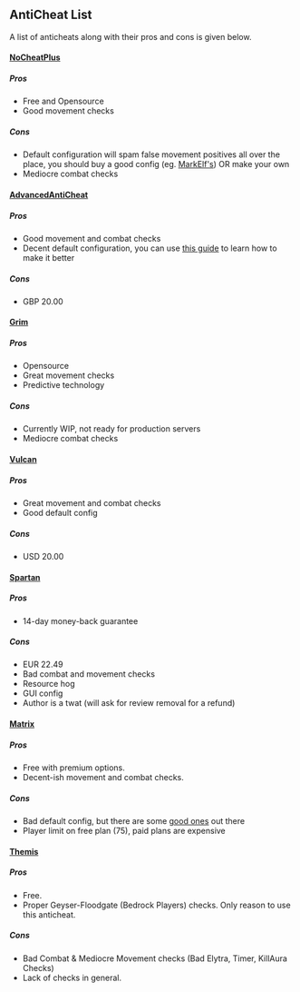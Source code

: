 ## AntiCheat List
 A list of anticheats along with their pros and cons is given below.

#### [NoCheatPlus](https://github.com/Updated-NoCheatPlus/NoCheatPlus)

##### Pros
  - Free and Opensource
  - Good movement checks

##### Cons
  - Default configuration will spam false movement positives all over the place, you should buy a good config (eg. [MarkElf's](https://www.mc-market.org/resources/475/)) OR make your own
  - Mediocre combat checks

#### [AdvancedAntiCheat](https://www.spigotmc.org/resources/6442/)

##### Pros
  - Good movement and combat checks
  - Decent default configuration, you can use [this guide](https://www.spigotmc.org/threads/109418/) to learn how to make it better

##### Cons
  - GBP 20.00

#### [Grim](https://github.com/MWHunter/Grim)

##### Pros
  - Opensource
  - Great movement checks
  - Predictive technology

##### Cons
  - Currently WIP, not ready for production servers
  - Mediocre combat checks

#### [Vulcan](https://www.spigotmc.org/resources/83626/)

##### Pros
  - Great movement and combat checks
  - Good default config

##### Cons
  - USD 20.00

#### [Spartan](https://www.spigotmc.org/resources/25638/)

##### Pros
  - 14-day money-back guarantee

##### Cons
  - EUR 22.49
  - Bad combat and movement checks
  - Resource hog
  - GUI config
  - Author is a twat (will ask for review removal for a refund)

#### [Matrix](https://matrix.rip)

##### Pros
  - Free with premium options.
  - Decent-ish movement and combat checks.

##### Cons
  - Bad default config, but there are some [good ones](https://github.com/QuantumSuite/MatrixChecks) out there
  - Player limit on free plan (75), paid plans are expensive

#### [Themis](https://www.spigotmc.org/resources/themis-anti-cheat-1-17-1-18-bedrock-support-paper-compatibility-free-optimized.90766/)

##### Pros
  - Free.
  - Proper Geyser-Floodgate (Bedrock Players) checks. Only reason to use this anticheat.

##### Cons
  - Bad Combat & Mediocre Movement checks (Bad Elytra, Timer, KillAura Checks)
  - Lack of checks in general.
